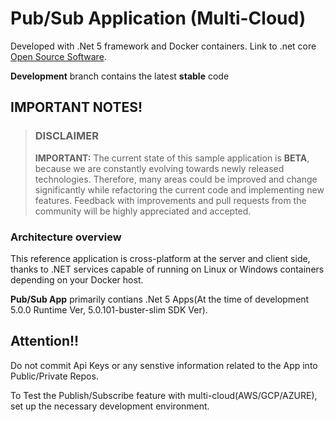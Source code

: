 # Pub/Sub Application (Multi-Cloud)

Developed with .Net 5 framework and Docker containers. Link to .net core [Open Source Software](https://github.com/dotnet/aspnetcore).

**Development** branch contains the latest **stable** code


## IMPORTANT NOTES!

> ### DISCLAIMER
>
> **IMPORTANT:** The current state of this sample application is **BETA**, because we are constantly evolving towards newly released technologies. Therefore, many areas could be improved and change significantly while refactoring the current code and implementing new features. Feedback with improvements and pull requests from the community will be highly appreciated and accepted.

### Architecture overview

This reference application is cross-platform at the server and client side, thanks to .NET services capable of running on Linux or Windows containers depending on your Docker host.

**Pub/Sub App** primarily contians .Net 5 Apps(At the time of development 5.0.0 Runtime Ver, 5.0.101-buster-slim SDK Ver).

## Attention!!

Do not commit Api Keys or any senstive information related to the App into Public/Private Repos. 

To Test the Publish/Subscribe feature with multi-cloud(AWS/GCP/AZURE), set up the necessary development environment.